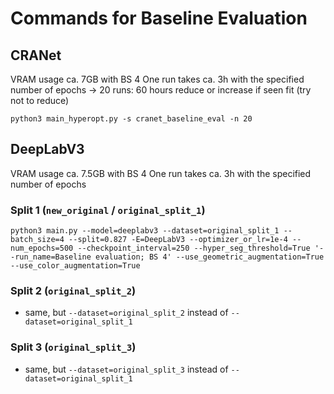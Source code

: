 # Commands for Baseline Evaluation

## CRANet

VRAM usage ca. 7GB with BS 4
One run takes ca. 3h with the specified number of epochs
-> 20 runs: 60 hours
reduce or increase if seen fit (try not to reduce)

`python3 main_hyperopt.py -s cranet_baseline_eval -n 20`

## DeepLabV3

VRAM usage ca. 7.5GB with BS 4
One run takes ca. 3h with the specified number of epochs

### Split 1 (`new_original` / `original_split_1`)
```
python3 main.py --model=deeplabv3 --dataset=original_split_1 --batch_size=4 --split=0.827 -E=DeepLabV3 --optimizer_or_lr=1e-4 --num_epochs=500 --checkpoint_interval=250 --hyper_seg_threshold=True '--run_name=Baseline evaluation; BS 4' --use_geometric_augmentation=True --use_color_augmentation=True
```

### Split 2 (`original_split_2`)
- same, but `--dataset=original_split_2` instead of `--dataset=original_split_1`

### Split 3 (`original_split_3`)
- same, but `--dataset=original_split_3` instead of `--dataset=original_split_1`